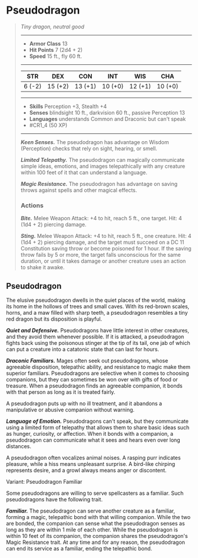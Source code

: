 # Pseudodragon
>*Tiny dragon, neutral good*
>___
>- **Armor Class** 13
>- **Hit Points** 7 (2d4 + 2)
>- **Speed** 15 ft., fly 60 ft.
>___
>|STR|DEX|CON|INT|WIS|CHA|
>|:---:|:---:|:---:|:---:|:---:|:---:|
>|6 (-2)|15 (+2)|13 (+1)|10 (+0)|12 (+1)|10 (+0)|
>___
>- **Skills** Perception +3, Stealth +4
>- **Senses** blindsight 10 ft., darkvision 60 ft., passive Perception 13
>- **Languages** understands Common and Draconic but can't speak
>- #CR1_4 (50 XP)
>___
>***Keen Senses.*** The pseudodragon has advantage on Wisdom (Perception) checks that rely on sight, hearing, or smell.  
>
>***Limited Telepathy.*** The pseudodragon can magically communicate simple ideas, emotions, and images telepathically with any creature within 100 feet of it that can understand a language.  
>
>***Magic Resistance.*** The pseudodragon has advantage on saving throws against spells and other magical effects.  
>
>### Actions
>***Bite.*** Melee Weapon Attack: +4 to hit, reach 5 ft., one target. Hit: 4 (1d4 + 2) piercing damage.  
>
>***Sting.*** Melee Weapon Attack: +4 to hit, reach 5 ft., one creature. Hit: 4 (1d4 + 2) piercing damage, and the target must succeed on a DC 11 Constitution saving throw or become poisoned for 1 hour. If the saving throw fails by 5 or more, the target falls unconscious for the same duration, or until it takes damage or another creature uses an action to shake it awake.

## Pseudodragon

The elusive pseudodragon dwells in the quiet places of the world, making its home in the hollows of trees and small caves. With its red-brown scales, horns, and a maw filled with sharp teeth, a pseudodragon resembles a tiny red dragon but its disposition is playful.

***Quiet and Defensive.*** Pseudodragons have little interest in other creatures, and they avoid them whenever possible. If it is attacked, a pseudodragon fights back using the poisonous stinger at the tip of its tail, one jab of which can put a creature into a catatonic state that can last for hours.

***Draconic Familiars.*** Mages often seek out pseudodragons, whose agreeable disposition, telepathic ability, and resistance to magic make them superior familiars. Pseudodragons are selective when it comes to choosing companions, but they can sometimes be won over with gifts of food or treasure. When a pseudodragon finds an agreeable companion, it bonds with that person as long as it is treated fairly.

A pseudodragon puts up with no ill treatment, and it abandons a manipulative or abusive companion without warning.

***Language of Emotion.*** Pseudodragons can't speak, but they communicate using a limited form of telepathy that allows them to share basic ideas such as hunger, curiosity, or affection. When it bonds with a companion, a pseudodragon can communicate what it sees and hears even over long distances.

A pseudodragon often vocalizes animal noises. A rasping purr indicates pleasure, while a hiss means unpleasant surprise. A bird-like chirping represents desire, and a growl always means anger or discontent.

Variant: Pseudodragon Familiar

Some pseudodragons are willing to serve spellcasters as a familiar. Such pseudodragons have the following trait.

***Familiar.*** The pseudodragon can serve another creature as a familiar, forming a magic, telepathic bond with that willing companion. While the two are bonded, the companion can sense what the pseudodragon senses as long as they are within 1 mile of each other. While the pseudodragon is within 10 feet of its companion, the companion shares the pseudodragon's Magic Resistance trait. At any time and for any reason, the pseudodragon can end its service as a familiar, ending the telepathic bond.